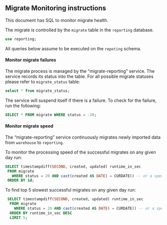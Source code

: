 ## Migrate Monitoring instructions
This document has SQL to monitor migrate health. 

The migrate is controlled by the `migrate` table in the `reporting` database. 

```sql
use reporting;
```
All queries below assume to be executed on the `repoting` schema.

#### Monitor migrate failures
The migrate process is managed by the “migrate-reporting” service. 
The service records its status into the table. For all possible migrate statuses please refer to `migrate_status` table:
```sql
select * from migrate_status;
```

The service will suspend itself if there is a failure. To check for the failure, run the following:
```sql
SELECT * FROM migrate WHERE status = -20;
```

#### Monitor migrate speed
The  “migrate-reporting” service continuously migrates newly imported data from `warehouse` to `reporting`. 

To monitor the processing speed of the successful migrates on any given day run:
```sql
SELECT timestampdiff(SECOND, created, updated) runtime_in_sec
 FROM migrate
   WHERE status = 20 AND cast(created AS DATE) = CURDATE() -- or a specific date '2017-07-04'
 ORDER BY id;
```
To find top 5 slowest successful migrates on any given day run:
```sql
 SELECT timestampdiff(SECOND, created, updated) runtime_in_sec
  FROM migrate
    WHERE status = 20 AND cast(created AS DATE) = CURDATE() -- or a specific date '2017-07-04'
  ORDER BY runtime_in_sec DESC
  LIMIT 5;
```  